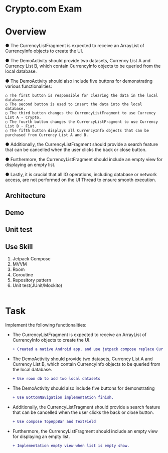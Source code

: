 # Crypto.com Exam
# Overview
●  The CurrencyListFragment is expected to receive an ArrayList of CurrencyInfo
objects to create the UI.

●  The DemoActivity should provide two datasets, Currency List A and Currency List B,
  which contain CurrencyInfo objects to be queried from the local database.

●  The DemoActivity should also include five buttons for demonstrating various
  functionalities:

    ○ The first button is responsible for clearing the data in the local database.
    ○ The second button is used to insert the data into the local database.
    ○ The third button changes the CurrencyListFragment to use Currency List A - Crypto.
    ○ The fourth button changes the CurrencyListFragment to use Currency List B - Fiat.
    ○ The fifth button displays all CurrencyInfo objects that can be purchased from Currency List A and B.

●  Additionally, the CurrencyListFragment should provide a search feature that can be
  cancelled when the user clicks the back or close button.

●  Furthermore, the CurrencyListFragment should include an empty view for displaying an empty list.

●  Lastly, it is crucial that all IO operations, including database or network access, are
  not performed on the UI Thread to ensure smooth execution.

## Architecture


## Demo



## Unit test


## Use Skill
1. Jetpack Compose<br/>
2. MVVM<br/>
3. Room<br/>
5. Coroutine<br/>
6. Repository pattern<br/>
7. Unit test(JUnit/Mockito)
<br/><br/>

# Task

Implement the following functionalities:

- The CurrencyListFragment is expected to receive an ArrayList of CurrencyInfo
  objects to create the UI.
  ```diff
  + Created a native Android app, and use jetpack compose replace CurrencyListFragment
  ```

- The DemoActivity should provide two datasets, Currency List A and Currency List B,
  which contain CurrencyInfo objects to be queried from the local database.
  ```diff
  + Use room db to add two local datasets 
  ```

- The DemoActivity should also include five buttons for demonstrating
  ```diff
  + Use BottomNavigation implementation finish.
  ```

- Additionally, the CurrencyListFragment should provide a search feature that can be
  cancelled when the user clicks the back or close button.
  ```diff
  + Use compose TopAppBar and TextField
  ```

- Furthermore, the CurrencyListFragment should include an empty view for displaying an empty list.
  ```diff
  + Implementation empty view when list is empty show.
  ```